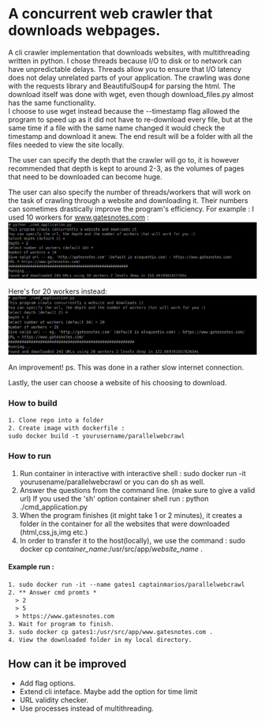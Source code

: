 # A concurrent web crawler that downloads webpages.
A cli crawler implementation that downloads websites, with multithreading written in python. I chose threads because I/O to disk or to network can have unpredictable delays.
Threads allow you to ensure that I/O latency does not delay unrelated parts of your application. The crawling was done with the requests library and BeautifulSoup4 for parsing the html. The download itself was done with wget, even though download_files.py almost has the same functionality.  
I choose to use wget instead because the --timestamp flag allowed the program to speed up as it did not have to re-download every file, but at the same time if a file with the same
name changed it would check the timestamp and download it anew.
The end result will be a folder with all the files needed to view the site locally.

The user can specify the depth that the crawler will go to, 
it is however recommended that depth is kept to around 2-3, as the volumes of pages that need to be downloaded can become huge.

The user can also specify the number of threads/workers that will work on the task of crawling through a website and downloading it. Their numbers can sometimes drastically improve 
the program's efficiency. 
For example :
I used 10 workers for www.gatesnotes.com :
![](pics/first.png)

Here's for 20 workers instead:
![](pics/second.png)

An improvement! ps. This was done in a rather slow internet connection.

Lastly, the user can choose a website of his choosing to download.




### How to build
```
1. Clone repo into a folder
2. Create image with dockerfile :
sudo docker build -t yourusername/parallelwebcrawl
```
### How to run

1. Run container in interactive with interactive shell : 
sudo docker run -it yourusename/parallelwebcrawl
or you can do sh as well.
2. Answer the questions from the command line. (make sure to give a valid url) 
If you used the 'sh' option container shell run : 
  python ./cmd_application.py
3. When the program finishes (it might take 1 or 2 minutes), it creates a folder in the container for all the websites that were downloaded (html,css,js,img etc.)
4. In order to transfer it to the host(locally), we use the command :
sudo docker cp *container_name*:/usr/src/app/*website_name* .

#### Example run :
```
1. sudo docker run -it --name gates1 captainmarios/parallelwebcrawl
2. ** Answer cmd promts * 
  > 2
  > 5
  > https://www.gatesnotes.com
3. Wait for program to finish.
3. sudo docker cp gates1:/usr/src/app/www.gatesnotes.com .
4. View the downloaded folder in my local directory.
```
## How can it be improved
- Add flag options.
- Extend cli inteface. Maybe add the option for time limit
-  URL validity checker.
- Use processes instead of multithreading.
